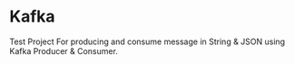 # Kafka
Test Project For producing and consume message in String & JSON using Kafka Producer & Consumer.
